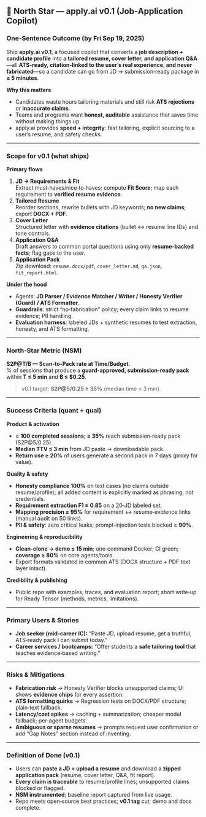 ## 🔭 North Star — apply.ai v0.1 (Job‑Application Copilot)

### One‑Sentence Outcome (by **Fri Sep 19, 2025**)
Ship **apply.ai v0.1**, a focused copilot that converts a **job description + candidate profile** into a **tailored resume, cover letter, and application Q&A**—all **ATS‑ready, citation‑linked to the user’s real experience, and never fabricated**—so a candidate can go from JD → submission‑ready package in **≤ 5 minutes**.

**Why this matters**
- Candidates waste hours tailoring materials and still risk **ATS rejections** or **inaccurate claims**.
- Teams and programs want **honest, auditable** assistance that saves time without making things up.
- apply.ai provides **speed + integrity**: fast tailoring, explicit sourcing to a user’s resume, and safety checks.

---

### Scope for v0.1 (what ships)

**Primary flows**
1. **JD → Requirements & Fit**  
   Extract must‑haves/nice‑to‑haves; compute **Fit Score**; map each requirement to **verified resume evidence**.
2. **Tailored Resume**  
   Reorder sections, rewrite bullets with JD keywords; **no new claims**; export **DOCX + PDF**.
3. **Cover Letter**  
   Structured letter with **evidence citations** (bullet ↔ resume line IDs) and tone controls.
4. **Application Q&A**  
   Draft answers to common portal questions using only **resume‑backed facts**; flag gaps to the user.
5. **Application Pack**  
   Zip download: `resume.docx/pdf`, `cover_letter.md`, `qa.json`, `fit_report.html`.

**Under the hood**
- Agents: **JD Parser / Evidence Matcher / Writer / Honesty Verifier (Guard) / ATS Formatter**.
- **Guardrails**: strict “no‑fabrication” policy; every claim links to resume evidence; PII handling.
- **Evaluation harness**: labeled JDs + synthetic resumes to test extraction, honesty, and ATS formatting.

---

### North‑Star Metric (NSM)
**S2P@T/B — Scan‑to‑Pack rate at Time/Budget.**  
% of sessions that produce a **guard‑approved, submission‑ready pack** within **T ≤ 5 min** and **B ≤ $0.25**.

> v0.1 target: **S2P@5/0.25 ≥ 35%** (median time ≤ 3 min).

---

### Success Criteria (quant + qual)

**Product & activation**
- ≥ **100 completed sessions**; **≥ 35%** reach submission‑ready pack (S2P@5/0.25).
- **Median TTV ≤ 3 min** from JD paste → downloadable pack.
- **Return use ≥ 20%** of users generate a second pack in 7 days (proxy for value).

**Quality & safety**
- **Honesty compliance 100%** on test cases (no claims outside resume/profile); all added content is explicitly marked as phrasing, not credentials.
- **Requirement extraction F1 ≥ 0.85** on a 20‑JD labeled set.
- **Mapping precision ≥ 95%** for requirement ↔ resume‑evidence links (manual audit on 50 links).
- **PII & safety**: zero critical leaks; prompt‑injection tests blocked ≥ **90%**.

**Engineering & reproducibility**
- **Clean‑clone → demo ≤ 15 min**; one‑command Docker; CI green; **coverage ≥ 80%** on core agents/tools.
- Export formats validated in common ATS (DOCX structure + PDF text layer intact).

**Credibility & publishing**
- Public repo with examples, traces, and evaluation report; short write‑up for Ready Tensor (methods, metrics, limitations).

---

### Primary Users & Stories

- **Job seeker (mid‑career IC):** “Paste JD, upload resume, get a truthful, ATS‑ready pack I can submit today.”
- **Career services / bootcamps:** “Offer students a **safe tailoring tool** that teaches evidence‑based writing.”

---

### Risks & Mitigations

- **Fabrication risk** → Honesty Verifier blocks unsupported claims; UI shows **evidence chips** for every assertion.
- **ATS formatting quirks** → Regression tests on DOCX/PDF structure; plain‑text fallback.
- **Latency/cost spikes** → caching + summarization; cheaper model fallback; per‑agent budgets.
- **Ambiguous or sparse resumes** → prompts request user confirmation or add “Gap Notes” section instead of inventing.

---

### Definition of Done (v0.1)

- Users can **paste a JD + upload a resume** and download a **zipped application pack** (resume, cover letter, Q&A, fit report).
- **Every claim is traceable** to resume/profile lines; unsupported claims blocked or flagged.
- **NSM instrumented**; baseline report captured from live usage.
- Repo meets open‑source best practices; **v0.1 tag** cut; demo and docs complete.
